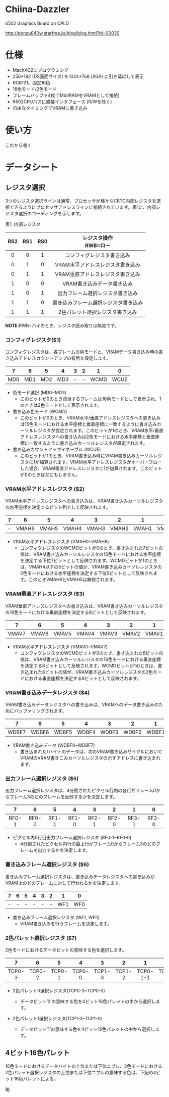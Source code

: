 # Chiina-Dazzler
6502 Graphics Board on CPLD

http://ponzu840w.starfree.jp/blog/blog.html?id=00030

# 仕様
- MachXO2にプログラミング
- 256\*192 (DS画面サイズ) を1024\*768 (XGA) に引き延ばして表示
- RGB121、固定16色
- 16色モード/2色モード
- フレームバッファ4枚 (1MbitRAMをVRAMとして接続)
- 6502CPUバスに直接インタフェース (R/Wを除く)
- 自由なタイミングでVRAMに書き込み

# 使い方
これから書く

# データシート
## レジスタ選択
3つのレジスタ選択ラインは通常、プロセッサが様々なCRTC内部レジスタを選択できるようにプロセッサアドレスラインに接続されています。表1に、内部レジスタ選択のコーディングを示します。

表1. 内部レジスタ

|RS2|RS1|RS0|レジスタ操作<br>RWB=ロー|
|:-:|:-:|:-:|:-------------------:|
|0|0|1|コンフィグレジスタ書き込み|
|0|1|0|VRAM水平アドレスレジスタ書き込み|
|0|1|1|VRAM垂直アドレスレジスタ書き込み|
|1|0|0|VRAM書き込みデータ書き込み|
|1|0|1|出力フレーム選択レジスタ書き込み|
|1|1|0|書き込みフレーム選択レジスタ書き込み|
|1|1|1|2色パレット選択レジスタ書き込み|

**NOTE**:RWB=ハイのとき、レジスタ読み取りは無効です。

### コンフィグレジスタ($1)
コンフィグレジスタは、各フレームの色モードと、VRAMデータ書き込み時の書き込みアドレスカウントアップの有無を設定します。

|7|6|5|4|3|2|1|0|
|:-:|:-:|:-:|:-:|:-:|:-:|:-:|:-:|
|MD0|MD1|MD2|MD3|-|-|WCMD|WCUE|

+ 色モード選択 (MD0~MD3)
	+ このビットが0のとき該当するフレームは16色モードとして表示され、1のときは2色モードとして表示されます。
+ 書き込み色モード (WCMD)
	+ このビットが0のとき、VRAM水平/垂直アドレスレジスタへの書き込みは16色モードにおける水平座標と垂直座標に一致するように書き込みカーソルレジスタが設定されます。このビットが1のとき、VRAM水平/垂直アドレスレジスタへの書き込みは2色モードにおける水平座標と垂直座標に一致するように書き込みカーソルレジスタが設定されます。
+ 書き込みカウントアップイネーブル (WCUE)
	+ このビットが1のとき、VRAM書き込み時にVRAM書き込みカーソルレジスタに1が加算されます。VRAM水平アドレスレジスタがオーバーフローした場合、VRAM垂直アドレスレジスタに1が加算されます。このビットが0のときはなにもしません。

### VRAM水平アドレスレジスタ ($2)

VRAM水平アドレスレジスタへの書き込みは、VRAM書き込みカーソルレジスタの水平座標を決定するビット列として反映されます。

|7|6|5|4|3|2|1|0|
|:-:|:-:|:-:|:-:|:-:|:-:|:-:|:-:|
|-|VMAH6|VMAH5|VMAH4|VMAH3|VMAH2|VMAH1|VMAH0|

+ VRAM水平アドレスレジスタ (VMAH0~VMAH6)
	+ コンフィグレジスタのWCMDビットが0のとき、書き込まれた7ビットの値は、VRAM書き込みカーソルレジスタの16色モードにおける水平座標を決定する下位7ビットとして反映されます。WCMDビットが1のときは、VMAH4以下の5ビットの値が、VRAM書き込みカーソルレジスタの2色モードにおける水平座標を決定する下位5ビットとして反映されます。このときVMAH6とVMAH5は無視されます。

### VRAM垂直アドレスレジスタ ($3)
VRAM垂直アドレスレジスタへの書き込みは、VRAM書き込みカーソルレジスタの16色モードにおける垂直座標を決定する8ビットとして反映されます。

|7|6|5|4|3|2|1|0|
|:-:|:-:|:-:|:-:|:-:|:-:|:-:|:-:|
|VMAV7|VMAV6|VMAV5|VMAV4|VMAV3|VMAV2|VMAV1|VMAV0|

+ VRAM水平アドレスレジスタ (VMAV0~VMAV7)
	+ コンフィグレジスタのWCMDビットが0のとき、書き込まれた8ビットの値は、VRAM書き込みカーソルレジスタの16色モードにおける垂直座標を決定する8ビットとして反映されます。WCMDビットが1のときは、書き込まれた8ビットの値が、VRAM書き込みカーソルレジスタの2色モードにおける垂直座標を決定する8ビットとして反映されます。

### VRAM書き込みデータレジスタ ($4)
VRAM書き込みデータレジスタへの書き込みは、VRAMへのデータ書き込みのためにバッファリングされます。

|7|6|5|4|3|2|1|0|
|:-:|:-:|:-:|:-:|:-:|:-:|:-:|:-:|
|WDBF7|WDBF6|WDBF5|WDBF4|WDBF3|WDBF2|WDBF1|WDBF0|

+ VRAM書き込みデータ (WDBF0~WDBF7)
	+ 書き込まれた1バイトのデータは、次のVRAM書き込みサイクルにおいてVRAMのVRAM書きこみカーソルレジスタの示すアドレスに書き込まれます。

### 出力フレーム選択レジスタ ($5)
出力フレーム選択レジスタは、4分割されたピクセル行内の各行がフレーム0からフレーム3のどのフレームを反映するかを決定します。

|7|6|5|4|3|2|1|0|
|:-:|:-:|:-:|:-:|:-:|:-:|:-:|:-:|
|RF0-1|RF0-0|RF1-1|RF1-0|RF2-1|RF2-0|RF3-1|RF3-0|

+ ピクセル内0行目出力フレーム選択レジスタ (RF0-1~RF0-0)
	+ 4分割されたピクセル内行の最上行がフレーム0からフレーム3のどのフレームを出力するかを決定します。


### 書き込みフレーム選択レジスタ ($6)
書き込みフレーム選択レジスタは、書き込みデータレジスタへの書き込みがVRAM上のどのフレームに対して行われるかを決定します。

|7|6|5|4|3|2|1|0|
|:-:|:-:|:-:|:-:|:-:|:-:|:-:|:-:|
|-|-|-|-|-|-|WF1|WF0|

+ 書き込みフレーム選択レジスタ (WF1, WF0)
	+ VRAM書き込みを行うフレームを決定します。

### 2色パレット選択レジスタ ($7)
2色モードにおけるデータビットの意味する色を選択します。

|7|6|5|4|3|2|1|0|
|:-:|:-:|:-:|:-:|:-:|:-:|:-:|:-:|
|TCP0-3|TCP0-2|TCP0-1|TCP0-0|TCP1-3|TCP1-2|TCP0-1-1|TCP1-0|

+ 2色パレット0選択レジスタ(TCP0-3~TCP0-0)
	+ データビット’0’の意味する色を4ビット16色パレットの中から選択します。

+ 2色パレット1選択レジスタ(TCP1-3~TCP1-0)
	+ データビット’1’の意味する色を4ビット16色パレットの中から選択します。

## 4ビット16色パレット
16色モードにおけるデータバイトの上位または下位ニブル、2色モードにおける2色パレット選択レジスタの上位または下位ニブルの意味する色は、下記の4ビット16色パレットによる。

略

